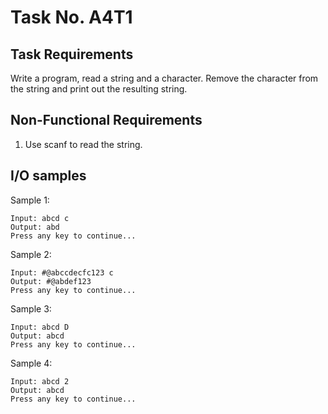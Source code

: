 # Task No. A4T1

## Task Requirements
Write a program, read a string and a character. Remove the character from the string and print out the resulting string. 

## Non-Functional Requirements

1. Use scanf to read the string.

## I/O samples

Sample 1:
```
Input: abcd c
Output: abd
Press any key to continue...
```
Sample 2:
```
Input: #@abccdecfc123 c
Output: #@abdef123
Press any key to continue...
```
Sample 3:
```
Input: abcd D
Output: abcd
Press any key to continue...
```
Sample 4:
```
Input: abcd 2
Output: abcd
Press any key to continue...
```